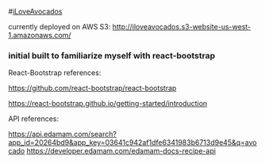 #[iLoveAvocados](http://iloveavocados.s3-website-us-west-1.amazonaws.com/)

currently deployed on AWS S3: http://iloveavocados.s3-website-us-west-1.amazonaws.com/


<h3>initial built to familiarize myself with react-bootstrap</h3>


React-Bootstrap references:

https://github.com/react-bootstrap/react-bootstrap

https://react-bootstrap.github.io/getting-started/introduction




API references:

https://api.edamam.com/search?app_id=20264bd9&app_key=03641c942af1dfe6341983b6713d9e45&q=avocado
https://developer.edamam.com/edamam-docs-recipe-api
